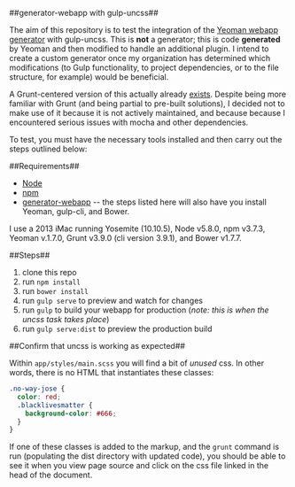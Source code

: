 ##generator-webapp with gulp-uncss##

The aim of this repository is to test the integration of the [Yeoman webapp generator](https://github.com/yeoman/generator-webapp) with gulp-uncss. This is **not** a generator; this is code **generated** by Yeoman and then modified to handle an additional plugin. I intend to create a custom generator once my organization has determined which modifications (to Gulp functionality, to project dependencies, or to the file structure, for example) would be beneficial.

A Grunt-centered version of this actually already [exists](https://github.com/addyosmani/generator-webapp-uncss). Despite being more familiar with Grunt (and being partial to pre-built solutions), I decided not to make use of it because it is not actively maintained, and because because I encountered serious issues with mocha and other dependencies.

To test, you must have the necessary tools installed and then carry out the steps outlined below:

##Requirements##

* [Node](https://nodejs.org/en/)
* [npm](https://www.npmjs.com/)
* [generator-webapp](https://github.com/yeoman/generator-webapp) -- the steps listed here will also have you install Yeoman, gulp-cli, and Bower.

I use a 2013 iMac running Yosemite (10.10.5), Node v5.8.0, npm v3.7.3, Yeoman v.1.7.0, Grunt v3.9.0 (cli version 3.9.1), and Bower v1.7.7.

##Steps##

1. clone this repo
2. run `npm install`
3. run `bower install`
4. run `gulp serve` to preview and watch for changes
5. run `gulp` to build your webapp for production (*note: this is when the uncss task takes place*)
6. run `gulp serve:dist` to preview the production build

##Confirm that uncss is working as expected##

Within `app/styles/main.scss` you will find a bit of *unused* css. In other words, there is no HTML that instantiates these classes:

```scss
.no-way-jose {
  color: red;
  .blacklivesmatter {
    background-color: #666;
  }
}
```

If one of these classes is added to the markup, and the `grunt` command is run (populating the dist directory with updated code), you should be able to see it when you view page source and click on the css file linked in the head of the document.
